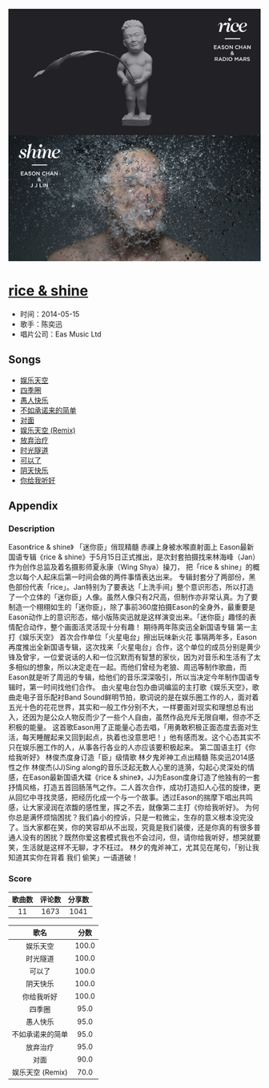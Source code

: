 <p align="center">
	<img src="imgs/rice_shine.jpg" alt="album_img" />
</p>

# [rice & shine](https://music.163.com/album?id=2801259)

* 时间：2014-05-15
* 歌手：陈奕迅
* 唱片公司：Eas Music Ltd
## Songs

* [娱乐天空](songs/娱乐天空_28481104/README.md)
* [四季圈](songs/四季圈_28481817/README.md)
* [愚人快乐](songs/愚人快乐_28465267/README.md)
* [不如承诺来的简单](songs/不如承诺来的简单_28563311/README.md)
* [对面](songs/对面_28563312/README.md)
* [娱乐天空 (Remix)](songs/娱乐天空_remix__28563313/README.md)
* [放弃治疗](songs/放弃治疗_28563315/README.md)
* [时光隧道](songs/时光隧道_28563314/README.md)
* [可以了](songs/可以了_28481818/README.md)
* [阴天快乐](songs/阴天快乐_28563317/README.md)
* [你给我听好](songs/你给我听好_28481103/README.md)
## Appendix

### Description

Eason《rice & shine》
「迷你臣」俏现精髓
赤祼上身被水喉直射面上
Eason最新国语专辑《rice & shine》于5月15日正式推出，是次封套拍摄找来林海峰（Jan）作为创作总监及着名摄影师夏永康（Wing Shya）操刀， 把「rice & shine」的概念以每个人起床后第一时间会做的两件事情表达出来。
专辑封套分了两部份，黑色部份代表「rice」。Jan特别为了要表达「上洗手间」整个意识形态，所以打造了一个立体的「迷你臣」人像。虽然人像只有2尺高，但制作亦非常认真。为了要制造一个栩栩如生的「迷你臣」，除了事前360度拍摄Eason的全身外，最重要是Eason动作上的意识形态，缩小版陈奕迅就是这样演变出来。「迷你臣」趣怪的表情配合动作，整个画面活灵活现十分有趣！
期待两年陈奕迅全新国语专辑
第一主打《娱乐天空》
首次合作单位「火星电台」擦出玩味新火花
事隔两年多，Eason再度推出全新国语专辑，这次找来「火星电台」合作，这个单位的成员分别是黄少锋及曾宇，一位爱说话的人和一位沉默而有智慧的家伙，因为对音乐和生活有了太多相似的想象，所以决定走在一起。而他们曾经为老狼、周迅等制作歌曲，而Eason就是听了周迅的专辑，给他们的音乐深深吸引，所以当决定今年制作国语专辑时，第一时间找他们合作。
由火星电台包办曲词编监的主打歌《娱乐天空》，歌曲走电子音乐配衬Band Sound鲜明节拍，歌词说的是在娱乐圈工作的人，面对着五光十色的花花世界，其实和一般工作分别不大，一样要面对现实和理想总有出入，还因为是公众人物反而少了一些个人自由，虽然作品充斥无限自嘲，但亦不乏积极的能量。
这首歌Eason用了正能量心态去唱，「用勇敢积极正面态度去面对生活，每天睡醒起来又回到起点，执着也没意思吧！」他有感而发。这个心态其实不只在娱乐圈工作的人，从事各行各业的人亦应该要积极起来。
第二国语主打《你给我听好》
林俊杰度身订造「臣」级情歌
林夕鬼斧神工点出精髓
陈奕迅2014感性之作
林俊杰(JJ)Sing along的音乐泛起无数人心里的涟漪，勾起心灵深处的情感，在Eason最新国语大碟《rice & shine》，JJ为Eason度身订造了他独有的一套抒情风格，打造五首回肠荡气之作。二人首次合作，成功打造扣人心弦的旋律，更从回忆中寻找灵感，把经历化成一个与一个故事。透过Eason的揣摩下唱出共鸣感，让大家浸润在浓馥的感性里，挥之不去，就像第二主打《你给我听好》。
为何你总是满怀烦恼困扰？我们淼小的控诉，只是一粒微尘，生存的意义根本没完没了。当大家都在笑，你的笑容却从不出现，究竟是我们装傻，还是你真的有很多普通人没有的困扰？既然你爱这套模式我也不会过问，但，请你给我听好，想哭就要笑，生活就是这样不无聊，才不枉过。 林夕的鬼斧神工，尤其见在尾句，「别让我知道其实你在背着 我们 偷笑」一语道破！

### Score

|歌曲数|评论数|分享数|
|:---:|:---:|:---:|
|11|1673|1041|

|歌名|分数|
|:---:|:---:|
|娱乐天空|100.0
|时光隧道|100.0
|可以了|100.0
|阴天快乐|100.0
|你给我听好|100.0
|四季圈|95.0
|愚人快乐|95.0
|不如承诺来的简单|95.0
|放弃治疗|95.0
|对面|90.0
|娱乐天空 (Remix)|70.0
